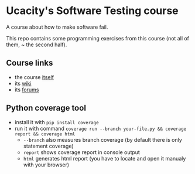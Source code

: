 # Ucacity's Software Testing course

A course about how to make software fail.

This repo contains some programming exercises from this course (not all of them, ~ the second half).

## Course links

- the course [itself](https://www.udacity.com/course/software-testing--cs258)
- its [wiki](https://www.udacity.com/wiki/cs258) 
- its [forums](https://discussions.udacity.com/c/standalone-courses/software-testing)

## Python coverage tool

- install it with `pip install coverage`
- run it with command `coverage run --branch your-file.py && coverage report && coverage html`
    - `--branch` also measures branch coverage (by default there is only statement coverage)
    - `report` shows coverage report in console output
    - `html` generates html report (you have to locate and open it manualy with your browser)
